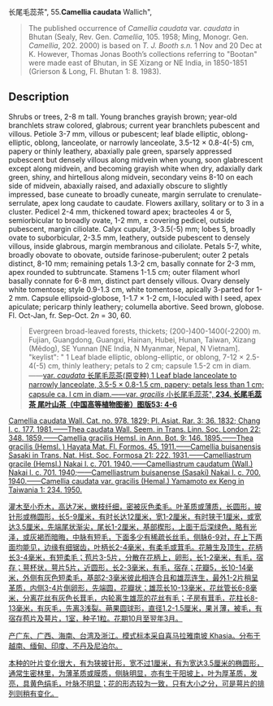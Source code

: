 长尾毛蕊茶",
55.**Camellia caudata** Wallich",

> The published occurrence of *Camellia caudata* var. *caudata* in Bhutan (Sealy, Rev. Gen. *Camellia*, 105. 1958; Ming, Monogr. Gen. *Camellia*, 202. 2000) is based on *T. J. Booth s.n.* 1 Nov and 20 Dec at K. However, Thomas Jonas Booth’s collections referring to \"Bootan\" were made east of Bhutan, in SE Xizang or NE India, in 1850-1851 (Grierson &amp; Long, Fl. Bhutan 1: 8. 1983).

## Description
Shrubs or trees, 2-8 m tall. Young branches grayish brown; year-old branchlets straw colored, glabrous; current year branchlets pubescent and villous. Petiole 3-7 mm, villous or pubescent; leaf blade elliptic, oblong-elliptic, oblong, lanceolate, or narrowly lanceolate, 3.5-12 × 0.8-4(-5) cm, papery or thinly leathery, abaxially pale green, sparsely appressed pubescent but densely villous along midvein when young, soon glabrescent except along midvein, and becoming grayish white when dry, adaxially dark green, shiny, and hirtellous along midvein, secondary veins 8-10 on each side of midvein, abaxially raised, and adaxially obscure to slightly impressed, base cuneate to broadly cuneate, margin serrulate to crenulate-serrulate, apex long caudate to caudate. Flowers axillary, solitary or to 3 in a cluster. Pedicel 2-4 mm, thickened toward apex; bracteoles 4 or 5, semiorbicular to broadly ovate, 1-2 mm, ± covering pedicel, outside pubescent, margin ciliolate. Calyx cupular, 3-3.5(-5) mm; lobes 5, broadly ovate to suborbicular, 2-3.5 mm, leathery, outside pubescent to densely villous, inside glabrous, margin membranous and ciliolate. Petals 5-7, white, broadly obovate to obovate, outside farinose-puberulent; outer 2 petals distinct, 8-10 mm; remaining petals 1.3-2 cm, basally connate for 2-3 mm, apex rounded to subtruncate. Stamens 1-1.5 cm; outer filament whorl basally connate for 6-8 mm, distinct part densely villous. Ovary densely white tomentose; style 0.9-1.3 cm, white tomentose, apically 3-parted for 1-2 mm. Capsule ellipsoid-globose, 1-1.7 × 1-2 cm, l-loculed with l seed, apex apiculate; pericarp thinly leathery; columella abortive. Seed brown, globose. Fl. Oct-Jan, fr. Sep-Oct. 2*n* = 30, 60.

> Evergreen broad-leaved forests, thickets; (200-)400-1400(-2200) m. Fujian, Guangdong, Guangxi, Hainan, Hubei, Hunan, Taiwan, Xizang (Mêdog), SE Yunnan [NE India, N Myanmar, Nepal, N Vietnam].
  "keylist": "
1 Leaf blade elliptic, oblong-elliptic, or oblong, 7-12 × 2.5-4(-5) cm, thinly leathery; petals to 2 cm; capsule 1.5-2 cm in diam.——<a href='/info/Camellia caudata var. caudata?t=foc'>var. *caudata* 长尾毛蕊茶(原变种)
1 Leaf blade lanceolate to narrowly lanceolate, 3.5-5 × 0.8-1.5 cm, papery; petals less than 1 cm; capsule ca. l cm in diam.——<a href='/info/Camellia caudata var. gracilis?t=foc'>var. *gracilis* 小长尾毛蕊茶",
**234. 长尾毛蕊茶 尾叶山茶（中国高等植物图鉴）图版53: 4-6**

Camellia caudata Wall. Cat. no. 978. 1829; Pl. Asiat. Rar. 3: 36. 1832; Chang l. c. 177. 1981.——Thea caudata Wall. Seem. in Trans. Linn. Soc. London 22: 348. 1859.——Camellia gracilis Hemsl. in Ann. Bot. 9: 146. 1895.——Thea gracilis (Hemsl. ) Hayata Mat. Fl. Formos. 45. 1911.——Camellia buisanensis Sasaki in Trans. Nat. Hist. Soc. Formosa 21: 222. 1931.——Camelliastrum gracile (Hemsl.) Nakai l. c. 701. 1940.——Camelliastrum caudatum (Wall.) Nakai l. c. 701. 1940;——Camelliastrum buisanense (Sasaki) Nakai l. c. 700. 1940.——Camellia caudata var. gracilis (Hemal.) Yamamoto ex Keng in Taiwania 1: 234. 1950.

灌木至小乔木，高达7米，嫩枝纤细，密被灰色柔毛。叶革质或薄质，长圆形，披针形或椭圆形，长5-9厘米，有时长达12厘米，宽1-2厘米，有时狭于1厘米，或宽达3.5厘米，先端尾状渐尖，尾长1-2厘米，基部楔形，上面干后深绿色，略有光泽，或灰褐而暗晦，中脉有短毛，下面多少有稀疏长丝毛，侧脉6-9对，在上下两面均能见，边缘有细锯齿，叶柄长2-4毫米，有柔毛或茸毛。花腋生及顶生，花柄长3-4毫米，有短柔毛；苞片3-5片，分散在花柄上，卵形，长1-2毫米，有毛，宿存；萼杯状，萼片5片，近圆形，长2-3毫米，有毛，宿存；花瓣5，长10-14毫米，外侧有灰色短柔毛，基部2-3毫米彼此相连合且和雄蕊连生，最外1-2片稍呈革质，内侧3-4片倒卵形，先端圆，花瓣状；雄蕊长10-13毫米，花丝管长6-8毫米，分离花丝有灰色长茸毛，内轮离生雄蕊的花丝有毛；子房有茸毛，花柱长8-13毫米，有灰毛，先离3浅裂。蒴果圆球形，直径1.2-1.5厘米，果爿薄，被毛，有宿存苞片及萼片，1室，种子1粒。花期10月至翌年3月。

产广东、广西、海南、台湾及浙江。模式标本采自喜马拉雅南坡 Khasia。分布于越南、缅甸、印度、不丹及尼泊尔。

本种的叶片变化很大，有为狭披针形，宽不过1厘米，有为宽达3.5厘米的椭圆形，通常生密林里，为薄革质或膜质，侧脉明显，亦有生于阳坡上，叶为厚革质，发亮，具黄色绢毛，叶脉不明显；花的形态较为一致，只有大小之分，可是萼片的排列则稍有变化。
